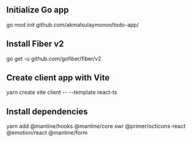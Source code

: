 ## Initialize Go app

go mod init github.com/akmalsulaymonov/todo-app/

## Install Fiber v2

go get -u github.com/gofiber/fiber/v2

## Create client app with Vite

yarn create vite client -- --template react-ts

## Install dependencies

yarn add @mantine/hooks @mantine/core swr @primer/octicons-react @emotion/react @mantine/form
